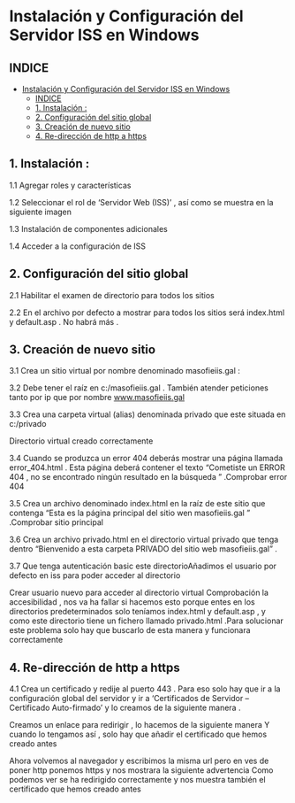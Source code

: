 # Instalación y Configuración del Servidor ISS en Windows 

## INDICE 

- [Instalación y Configuración del Servidor ISS en Windows](#instalación-y-configuración-del-servidor-iss-en-windows)
  - [INDICE](#indice)
  - [1. Instalación :](#1-instalación-)
  - [2. Configuración del sitio global](#2-configuración-del-sitio-global)
  - [3. Creación de nuevo sitio](#3-creación-de-nuevo-sitio)
  - [4. Re-dirección de http a https](#4-re-dirección-de-http-a-https)


## 1. Instalación :

1.1 Agregar roles y características 

1.2 Seleccionar el rol de ‘Servidor Web (ISS)’ , así como se muestra en la siguiente imagen

1.3 Instalación de componentes adicionales

1.4 Acceder a la configuración de ISS 


## 2. Configuración del sitio global


2.1 Habilitar el examen de directorio para todos los sitios 

2.2 En el archivo por defecto a mostrar para todos los sitios será index.html y default.asp . No habrá más .


## 3. Creación de nuevo sitio 


3.1 Crea un sitio virtual por nombre denominado masofieiis.gal :


3.2 Debe tener el raíz en c:/masofieiis.gal . También atender peticiones tanto por ip que por nombre www.masofieiis.gal

3.3 Crea una carpeta virtual (alias) denominada privado que este situada en c:/privado

Directorio virtual creado correctamente 



3.4 Cuando se produzca un error 404 deberás mostrar una página llamada error_404.html . Esta página deberá contener el texto “Cometiste un ERROR 404  , no se encontrado ningún resultado en la búsqueda ” .Comprobar error 404 


3.5 Crea un archivo denominado index.html en la raíz de este sitio que contenga “Esta es la página principal del sitio wen masofieiis.gal ” .Comprobar sitio principal


3.6 Crea un archivo privado.html en el directorio virtual privado que tenga dentro “Bienvenido a esta carpeta PRIVADO del sitio web masofieiis.gal” .

3.7 Que tenga autenticación basic este directorioAñadimos el usuario por defecto en iss para poder acceder al directorio 

Crear usuario nuevo para acceder al directorio virtual Comprobación la accesibilidad , nos va ha fallar si hacemos esto porque entes en los directorios predeterminados solo teníamos index.html y default.asp , y como este directorio tiene un fichero llamado privado.html .Para solucionar este problema solo hay que buscarlo de esta manera y funcionara correctamente 


## 4. Re-dirección de http a https 


4.1 Crea un certificado y redije al puerto 443 . Para eso solo hay que ir a la configuración global del servidor y ir a ‘Certificados de Servidor – Certificado Auto-firmado’ y lo creamos de la siguiente manera .


Creamos un enlace para redirigir , lo hacemos de la siguiente manera Y cuando lo tengamos así , solo hay que añadir el certificado que hemos creado antes 


Ahora volvemos al navegador y escribimos la misma url pero en ves de poner http ponemos https y nos mostrara la siguiente advertencia Como podemos ver se ha redirigido correctamente y nos muestra también el certificado que hemos creado antes 